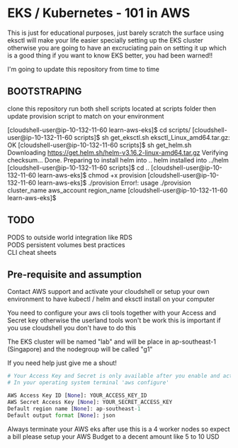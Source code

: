 # EKS / Kubernetes - 101 in AWS

This is just for educational purposes, just barely scratch the surface using eksctl will make your life easier specially setting up the EKS cluster otherwise
you are going to have an excruciating pain on setting it up which is a good thing if you want to know EKS better, you had been warned!!

I'm going to update this repository from time to time

## BOOTSTRAPING

clone this repository run both shell scripts located at scripts folder then update provision script to match on your environment

[cloudshell-user@ip-10-132-11-60 learn-aws-eks]$ cd scripts/
[cloudshell-user@ip-10-132-11-60 scripts]$ sh get_eksctl.sh 
eksctl_Linux_amd64.tar.gz: OK
[cloudshell-user@ip-10-132-11-60 scripts]$ sh get_helm.sh 
Downloading https://get.helm.sh/helm-v3.16.2-linux-amd64.tar.gz
Verifying checksum... Done.
Preparing to install helm into ..
helm installed into ../helm
[cloudshell-user@ip-10-132-11-60 scripts]$ cd ..
[cloudshell-user@ip-10-132-11-60 learn-aws-eks]$ chmod +x provision 
[cloudshell-user@ip-10-132-11-60 learn-aws-eks]$ ./provision 
Error!: usage ./provision cluster_name aws_account region_name
[cloudshell-user@ip-10-132-11-60 learn-aws-eks]$

## TODO

PODS to outside world integration like RDS </br>
PODS persistent volumes best practices </br>
CLI cheat sheets

## Pre-requisite and assumption

Contact AWS support and activate your cloudshell or setup your own environment to have kubectl / helm and eksctl install on your computer

You need to configure your aws cli tools together with your Access and Secret key otherwise the userland tools won't be work this is important if you use cloudshell you don't have to do this

The EKS cluster will be named "lab" and will be place in ap-southeast-1 (Singapore) and the nodegroup will be called "g1"

If you need help just give me a shout!

```python
# Your Access Key and Secret is only available after you enable and activate your account in AWS, it takes 24 hours so be patient
# In your operating system terminal 'aws configure'

AWS Access Key ID [None]: YOUR_ACCESS_KEY_ID
AWS Secret Access Key [None]: YOUR_SECRET_ACCESS_KEY
Default region name [None]: ap-southeast-1
Default output format [None]: json

```
Always terminate your AWS eks after use this is a 4 worker nodes so expect a bill please setup your AWS Budget to a decent amount like 5 to 10 USD
